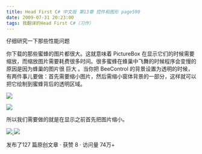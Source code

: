 ```yaml
---
title: Head First C# 中文版 第13章 控件和图形 page590
date: 2009-07-31 20:23:00
tags: 我翻译的Head First C#（习作）
---
```

仔细研究一下那些性能问题

  

你下载的那些蜜蜂的图片都很大。这就意味着  PictureBox
在显示它们的时候需要缩放，而缩放图片需要耗费很多时间。很多蜜蜂在蜂巢中飞舞的时候程序会变慢的原因是因为蜂巢的图片很  巨大  。当你把
BeeControl  的背景设置为透明的时候，有两件事儿要做：首先需要缩小图片，然后需缩小窗体背景的一部分，这样就可以把它绘制到蜜蜂背后的透明区域。

  

![](https://p-blog.csdn.net/images/p_blog_csdn_net/cuipengfei1/EntryImages/20090731/2009-07-31_20-13-45.jpg)

![](https://p-blog.csdn.net/images/p_blog_csdn_net/cuipengfei1/EntryImages/20090731/2009-07-31_20-16-34.jpg)

所以我们需要做的就是在显示之前首先把图片缩小。



[ ![](https://profile.csdnimg.cn/5/2/5/3_cuipengfei1)
![](https://g.csdnimg.cn/static/user-reg-year/1x/11.png)
](https://blog.csdn.net/cuipengfei1)



发布了127 篇原创文章  ·  获赞 8  ·  访问量 74万+

